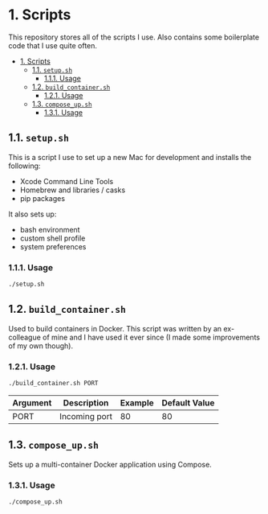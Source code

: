 # 1. Scripts

This repository stores all of the scripts I use. Also contains some boilerplate code that I use quite often.

- [1. Scripts](#1-scripts)
  - [1.1. `setup.sh`](#11-setupsh)
    - [1.1.1. Usage](#111-usage)
  - [1.2. `build_container.sh`](#12-build_containersh)
    - [1.2.1. Usage](#121-usage)
  - [1.3. `compose_up.sh`](#13-compose_upsh)
    - [1.3.1. Usage](#131-usage)

## 1.1. `setup.sh`

This is a script I use to set up a new Mac for development and installs the following:

- Xcode Command Line Tools
- Homebrew and libraries / casks
- pip packages

It also sets up: 

- bash environment
- custom shell profile
- system preferences

### 1.1.1. Usage

```sh
./setup.sh
```

## 1.2. `build_container.sh`

Used to build containers in Docker. This script was written by an ex-colleague of mine and I have used it ever since (I made some improvements of my own though).

### 1.2.1. Usage

```sh
./build_container.sh PORT
```

| Argument | Description   | Example | Default Value |
| -------- | ------------- | ------- | ------------- |
| PORT     | Incoming port | 80      | 80            |

## 1.3. `compose_up.sh`

Sets up a multi-container Docker application using Compose.

### 1.3.1. Usage

```sh
./compose_up.sh
```